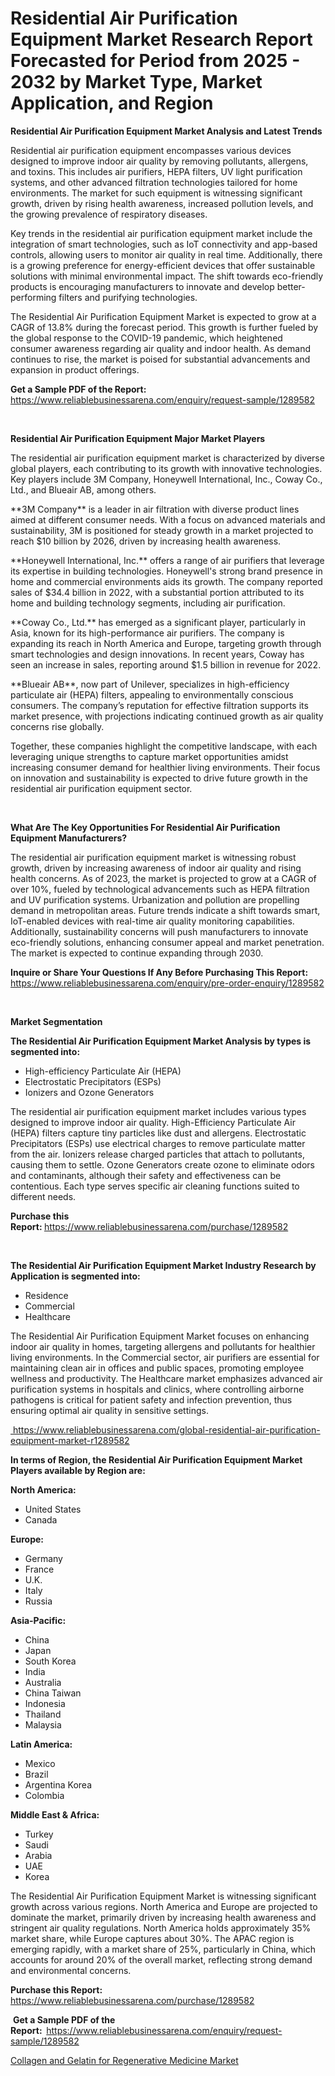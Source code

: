 <p><h1>Residential Air Purification Equipment Market Research Report Forecasted for Period from 2025 -  2032 by Market Type, Market Application, and Region</h1></p><p><strong>Residential Air Purification Equipment Market Analysis and Latest Trends</strong></p>
<p><p>Residential air purification equipment encompasses various devices designed to improve indoor air quality by removing pollutants, allergens, and toxins. This includes air purifiers, HEPA filters, UV light purification systems, and other advanced filtration technologies tailored for home environments. The market for such equipment is witnessing significant growth, driven by rising health awareness, increased pollution levels, and the growing prevalence of respiratory diseases.</p><p>Key trends in the residential air purification equipment market include the integration of smart technologies, such as IoT connectivity and app-based controls, allowing users to monitor air quality in real time. Additionally, there is a growing preference for energy-efficient devices that offer sustainable solutions with minimal environmental impact. The shift towards eco-friendly products is encouraging manufacturers to innovate and develop better-performing filters and purifying technologies.</p><p>The Residential Air Purification Equipment Market is expected to grow at a CAGR of 13.8% during the forecast period. This growth is further fueled by the global response to the COVID-19 pandemic, which heightened consumer awareness regarding air quality and indoor health. As demand continues to rise, the market is poised for substantial advancements and expansion in product offerings.</p></p>
<p><strong>Get a Sample PDF of the Report:&nbsp;</strong> <a href="https://www.reliablebusinessarena.com/enquiry/request-sample/1289582?utm_campaign=3017&utm_medium=2&utm_source=Github&utm_content=ia&utm_term=29032025&utm_id=residential-air-purification-equipment">https://www.reliablebusinessarena.com/enquiry/request-sample/1289582</a></p>
<p>&nbsp;</p>
<p><strong>Residential Air Purification Equipment Major Market Players</strong></p>
<p><p>The residential air purification equipment market is characterized by diverse global players, each contributing to its growth with innovative technologies. Key players include 3M Company, Honeywell International, Inc., Coway Co., Ltd., and Blueair AB, among others.</p><p>**3M Company** is a leader in air filtration with diverse product lines aimed at different consumer needs. With a focus on advanced materials and sustainability, 3M is positioned for steady growth in a market projected to reach $10 billion by 2026, driven by increasing health awareness.</p><p>**Honeywell International, Inc.** offers a range of air purifiers that leverage its expertise in building technologies. Honeywell's strong brand presence in home and commercial environments aids its growth. The company reported sales of $34.4 billion in 2022, with a substantial portion attributed to its home and building technology segments, including air purification.</p><p>**Coway Co., Ltd.** has emerged as a significant player, particularly in Asia, known for its high-performance air purifiers. The company is expanding its reach in North America and Europe, targeting growth through smart technologies and design innovations. In recent years, Coway has seen an increase in sales, reporting around $1.5 billion in revenue for 2022.</p><p>**Blueair AB**, now part of Unilever, specializes in high-efficiency particulate air (HEPA) filters, appealing to environmentally conscious consumers. The company’s reputation for effective filtration supports its market presence, with projections indicating continued growth as air quality concerns rise globally.</p><p>Together, these companies highlight the competitive landscape, with each leveraging unique strengths to capture market opportunities amidst increasing consumer demand for healthier living environments. Their focus on innovation and sustainability is expected to drive future growth in the residential air purification equipment sector.</p></p>
<p>&nbsp;</p>
<p><strong>What Are The Key Opportunities For Residential Air Purification Equipment Manufacturers?</strong></p>
<p><p>The residential air purification equipment market is witnessing robust growth, driven by increasing awareness of indoor air quality and rising health concerns. As of 2023, the market is projected to grow at a CAGR of over 10%, fueled by technological advancements such as HEPA filtration and UV purification systems. Urbanization and pollution are propelling demand in metropolitan areas. Future trends indicate a shift towards smart, IoT-enabled devices with real-time air quality monitoring capabilities. Additionally, sustainability concerns will push manufacturers to innovate eco-friendly solutions, enhancing consumer appeal and market penetration. The market is expected to continue expanding through 2030.</p></p>
<p><strong>Inquire or Share Your Questions If Any Before Purchasing This Report:</strong> <a href="https://www.reliablebusinessarena.com/enquiry/pre-order-enquiry/1289582?utm_campaign=3017&utm_medium=2&utm_source=Github&utm_content=ia&utm_term=29032025&utm_id=residential-air-purification-equipment">https://www.reliablebusinessarena.com/enquiry/pre-order-enquiry/1289582</a></p>
<p>&nbsp;</p>
<p><strong>Market Segmentation</strong></p>
<p><strong>The Residential Air Purification Equipment Market Analysis by types is segmented into:</strong></p>
<p><ul><li>High-efficiency Particulate Air (HEPA)</li><li>Electrostatic Precipitators (ESPs)</li><li>Ionizers and Ozone Generators</li></ul></p>
<p><p>The residential air purification equipment market includes various types designed to improve indoor air quality. High-Efficiency Particulate Air (HEPA) filters capture tiny particles like dust and allergens. Electrostatic Precipitators (ESPs) use electrical charges to remove particulate matter from the air. Ionizers release charged particles that attach to pollutants, causing them to settle. Ozone Generators create ozone to eliminate odors and contaminants, although their safety and effectiveness can be contentious. Each type serves specific air cleaning functions suited to different needs.</p></p>
<p><strong>Purchase this Report:&nbsp;</strong><a href="https://www.reliablebusinessarena.com/purchase/1289582?utm_campaign=3017&utm_medium=2&utm_source=Github&utm_content=ia&utm_term=29032025&utm_id=residential-air-purification-equipment">https://www.reliablebusinessarena.com/purchase/1289582</a></p>
<p>&nbsp;</p>
<p><strong>The Residential Air Purification Equipment Market Industry Research by Application is segmented into:</strong></p>
<p><ul><li>Residence</li><li>Commercial</li><li>Healthcare</li></ul></p>
<p><p>The Residential Air Purification Equipment Market focuses on enhancing indoor air quality in homes, targeting allergens and pollutants for healthier living environments. In the Commercial sector, air purifiers are essential for maintaining clean air in offices and public spaces, promoting employee wellness and productivity. The Healthcare market emphasizes advanced air purification systems in hospitals and clinics, where controlling airborne pathogens is critical for patient safety and infection prevention, thus ensuring optimal air quality in sensitive settings.</p></p>
<p><a href="https://www.reliablebusinessarena.com/global-residential-air-purification-equipment-market-r1289582?utm_campaign=3017&utm_medium=2&utm_source=Github&utm_content=ia&utm_term=29032025&utm_id=residential-air-purification-equipment">&nbsp;https://www.reliablebusinessarena.com/global-residential-air-purification-equipment-market-r1289582</a></p>
<p><strong>In terms of Region, the Residential Air Purification Equipment Market Players available by Region are:</strong></p>
<p>
    <p> <strong> North America: </strong>
        <ul>
            <li>United States</li>
            <li>Canada</li>
        </ul>
        </p> 
    <p> <strong> Europe: </strong>
        <ul>
            <li>Germany</li>
            <li>France</li>
            <li>U.K.</li>
            <li>Italy</li>
            <li>Russia</li>
        </ul>
        </p> 
    <p> <strong> Asia-Pacific: </strong>
        <ul>
            <li>China</li>
            <li>Japan</li>
            <li>South Korea</li>
            <li>India</li>
            <li>Australia</li>
            <li>China Taiwan</li>
            <li>Indonesia</li>
            <li>Thailand</li>
            <li>Malaysia</li>
        </ul>
        </p> 
    <p> <strong> Latin America: </strong>
        <ul>
            <li>Mexico</li>
            <li>Brazil</li>
            <li>Argentina Korea</li>
            <li>Colombia</li>
        </ul>
        </p> 
    <p> <strong> Middle East & Africa: </strong>
        <ul>
            <li>Turkey</li>
            <li>Saudi</li>
            <li>Arabia</li>
            <li>UAE</li>
            <li>Korea</li>
        </ul>
    </p>
    </p>
<p><p>The Residential Air Purification Equipment Market is witnessing significant growth across various regions. North America and Europe are projected to dominate the market, primarily driven by increasing health awareness and stringent air quality regulations. North America holds approximately 35% market share, while Europe captures about 30%. The APAC region is emerging rapidly, with a market share of 25%, particularly in China, which accounts for around 20% of the overall market, reflecting strong demand and environmental concerns.</p></p>
<p><strong>Purchase this Report: </strong><a href="https://www.reliablebusinessarena.com/purchase/1289582?utm_campaign=3017&utm_medium=2&utm_source=Github&utm_content=ia&utm_term=29032025&utm_id=residential-air-purification-equipment">https://www.reliablebusinessarena.com/purchase/1289582</a></p>
<p>&nbsp;<strong>Get a Sample PDF of the Report:&nbsp;&nbsp;</strong><a href="https://www.reliablebusinessarena.com/enquiry/request-sample/1289582?utm_campaign=3017&utm_medium=2&utm_source=Github&utm_content=ia&utm_term=29032025&utm_id=residential-air-purification-equipment">https://www.reliablebusinessarena.com/enquiry/request-sample/1289582</a></p>
<p><strong></strong></p>
<p><p><a href="https://github.com/boysabotzoc/Market-Research-Report-List-1/blob/main/collagen-and-gelatin-for-regenerative-medicine-market.md?utm_campaign=3017&utm_medium=2&utm_source=Github&utm_content=ia&utm_term=29032025&utm_id=residential-air-purification-equipment">Collagen and Gelatin for Regenerative Medicine Market</a></p></p>